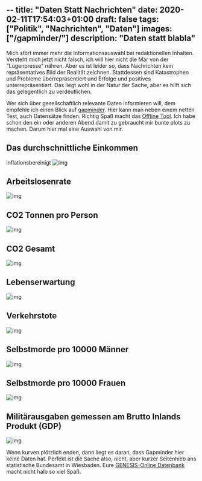 --
title: "Daten Statt Nachrichten"
date: 2020-02-11T17:54:03+01:00
draft: false
tags: ["Politik", "Nachrichten", "Daten"]
images: ["/gapminder/"]
description: "Daten statt blabla"
---

Mich stört immer mehr die Informationsauswahl bei redaktionellen Inhalten.
Versteht mich jetzt nicht falsch, ich will hier nicht die Mär von der
"Lügenpresse" nähren. Aber es ist leider so, dass Nachrichten kein
repräsentatives Bild der Realität zeichnen. Stattdessen sind Katastrophen und
Probleme überrepräsentiert und Erfolge und positives unterrepräsentiert. Das
liegt wohl in der Natur der Sache, aber es hilft sich das gelegentlich zu
verdeutlichen.

Wer sich über gesellschaftlich relevante Daten informieren will, dem empfehle
ich einen Blick auf [gapminder](https://www.gapminder.org/). Hier kann man neben
einem netten Test, auch Datensätze finden. Richtig Spaß macht das [Offline
Tool](https://www.gapminder.org/tools-offline/). Ich habe schon den ein oder
anderen Abend damit zu gebraucht mir bunte plots zu machen. Darum hier mal eine
Auswahl von mir.

## Das durchschnittliche Einkommen

inflationsbereinigt ![img](/gapminder/income_per_person.svg)

## Arbeitslosenrate
![img](/gapminder/unemployment_rate.svg)

## CO2 Tonnen pro Person
![img](/gapminder/co2_per_person.svg)

## CO2 Gesamt
![img](/gapminder/co2_per_year.svg)

## Lebenserwartung
![img](/gapminder/life_expectancy.svg)

## Verkehrstote
![img](/gapminder/traffic_deaths.svg)

## Selbstmorde pro 10000 Männer
![img](/gapminder/suicide_men.svg)
## Selbstmorde pro 10000 Frauen
![img](/gapminder/suicide_women.svg)

## Militärausgaben gemessen am Brutto Inlands Produkt (GDP)
![img](/gapminder/military_expenditure.svg)

Wenn kurven plötzlich enden, dann liegt es daran, dass Gapminder hier keine
Daten hat. Perfekt ist die Sache also, nicht, aber kurzer Seitenhieb ans
statistische Bundesamt in Wiesbaden. Eure [GENESIS-Online
Datenbank](https://www-genesis.destatis.de/genesis/online) macht nicht halb so
viel Spaß.
